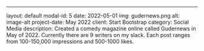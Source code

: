 ---
layout: default
modal-id: 5
date: 2022-05-01
img: gudernews.png
alt: image-alt
project-date: May 2022
client: Start Bootstrap
category: Social Media
description: Created a comedy magazine online called Gudernews in May of 2022.  Currently there are 9 writers on my slack.  Each post ranges from 100-150,000 impressions and 500-1000 likes. 
